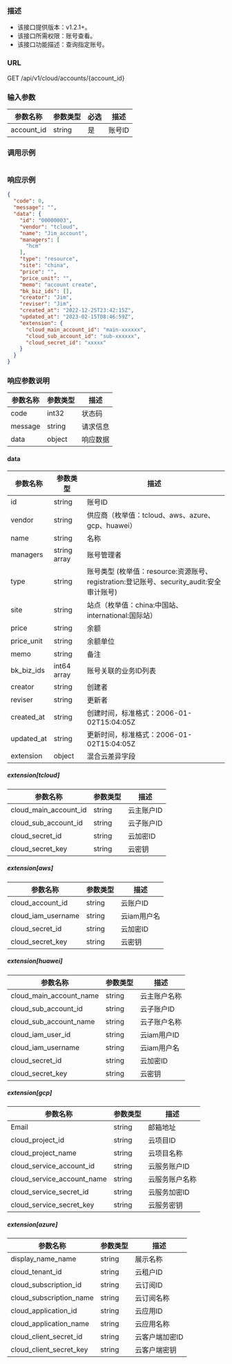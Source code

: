 ### 描述

- 该接口提供版本：v1.2.1+。
- 该接口所需权限：账号查看。
- 该接口功能描述：查询指定账号。

### URL

GET /api/v1/cloud/accounts/{account_id}

### 输入参数

| 参数名称       | 参数类型   | 必选 | 描述   |
|------------|--------|----|------|
| account_id | string | 是  | 账号ID |

### 调用示例

```json
```

### 响应示例

```json
{
  "code": 0,
  "message": "",
  "data": {
    "id": "00000003",
    "vendor": "tcloud",
    "name": "Jim_account",
    "managers": [
      "hcm"
    ],
    "type": "resource",
    "site": "china",
    "price": "",
    "price_unit": "",
    "memo": "account create",
    "bk_biz_ids": [],
    "creator": "Jim",
    "reviser": "Jim",
    "created_at": "2022-12-25T23:42:15Z",
    "updated_at": "2023-02-15T08:46:59Z",
    "extension": {
      "cloud_main_account_id": "main-xxxxxx",
      "cloud_sub_account_id": "sub-xxxxxx",
      "cloud_secret_id": "xxxxx"
    }
  }
}
```

### 响应参数说明

| 参数名称    | 参数类型   | 描述   |
|---------|--------|------|
| code    | int32  | 状态码  |
| message | string | 请求信息 |
| data    | object | 响应数据 |

#### data

| 参数名称       | 参数类型         | 描述                                                               |
|------------|--------------|------------------------------------------------------------------|
| id         | string       | 账号ID                                                             |
| vendor     | string       | 供应商（枚举值：tcloud、aws、azure、gcp、huawei）                             |
| name       | string       | 名称                                                               |
| managers   | string array | 账号管理者                                                            |
| type       | string       | 账号类型 (枚举值：resource:资源账号、registration:登记账号、security_audit:安全审计账号) |
| site       | string       | 站点（枚举值：china:中国站、international:国际站）                              |
| price      | string       | 余额                                                               |
| price_unit | string       | 余额单位                                                             |
| memo       | string       | 备注                                                               |
| bk_biz_ids | int64 array  | 账号关联的业务ID列表                                                      |
| creator    | string       | 创建者                                                              |
| reviser    | string       | 更新者                                                              |
| created_at | string       | 创建时间，标准格式：2006-01-02T15:04:05Z                                   |
| updated_at | string       | 更新时间，标准格式：2006-01-02T15:04:05Z                                   |
| extension  | object       | 混合云差异字段                                                          |

##### extension[tcloud]

| 参数名称                  | 参数类型   | 描述     |
|-----------------------|--------|--------|
| cloud_main_account_id | string | 云主账户ID |
| cloud_sub_account_id  | string | 云子账户ID |
| cloud_secret_id       | string | 云加密ID  |
| cloud_secret_key      | string | 云密钥    |

##### extension[aws]

| 参数名称               | 参数类型   | 描述      |
|--------------------|--------|---------|
| cloud_account_id   | string | 云账户ID   |
| cloud_iam_username | string | 云iam用户名 |
| cloud_secret_id    | string | 云加密ID   |
| cloud_secret_key   | string | 云密钥     |

##### extension[huawei]

| 参数名称                    | 参数类型   | 描述       |
|-------------------------|--------|----------|
| cloud_main_account_name | string | 云主账户名称   |
| cloud_sub_account_id    | string | 云子账户ID   |
| cloud_sub_account_name  | string | 云子账户名称   |
| cloud_iam_user_id       | string | 云iam用户ID |
| cloud_iam_username      | string | 云iam用户名  |
| cloud_secret_id         | string | 云加密ID    |
| cloud_secret_key        | string | 云密钥      |

##### extension[gcp]

| 参数名称                       | 参数类型   | 描述      |
|----------------------------|--------|---------|
| Email                      | string | 邮箱地址    |
| cloud_project_id           | string | 云项目ID   |
| cloud_project_name         | string | 云项目名称   |
| cloud_service_account_id   | string | 云服务账户ID |
| cloud_service_account_name | string | 云服务账户名称 |
| cloud_service_secret_id    | string | 云服务加密ID |
| cloud_service_secret_key   | string | 云服务密钥   |

##### extension[azure]

| 参数名称                    | 参数类型   | 描述       |
|-------------------------|--------|----------|
| display_name_name       | string | 展示名称     |
| cloud_tenant_id         | string | 云租户ID    |
| cloud_subscription_id   | string | 云订阅ID    |
| cloud_subscription_name | string | 云订阅名称    |
| cloud_application_id    | string | 云应用ID    |
| cloud_application_name  | string | 云应用名称    |
| cloud_client_secret_id  | string | 云客户端加密ID |
| cloud_client_secret_key | string | 云客户端密钥   |

